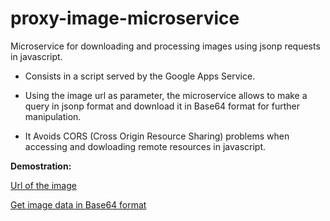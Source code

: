 # proxy-image-microservice

Microservice for downloading and processing images using jsonp requests in javascript.

- Consists in a script served by the Google Apps Service.

- Using the image url as parameter, the microservice allows to make a query in jsonp format and download it in Base64 format for further manipulation.

- It Avoids CORS (Cross Origin Resource Sharing) problems when accessing and dowloading remote resources in javascript.

<b>Demostration:</b>

<a href="http://techslides.com/demos/samples/sample.png" target="_blank">Url of the image</a>

<a href="https://script.google.com/macros/s/AKfycbyX6ViYZ2IuHEurQXJ--t_UOqRTyQZ9yGeSeLcbiM7ZSVcTujTw/exec?url=http://techslides.com/demos/samples/sample.png" target="_blank">Get image data in Base64 format</a>
